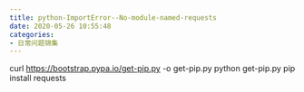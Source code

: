 ```yaml
---
title: python-ImportError--No-module-named-requests
date: 2020-05-26 10:55:48
categories:
- 日常问题锦集
---
```

curl https://bootstrap.pypa.io/get-pip.py -o get-pip.py
python get-pip.py
pip install requests
